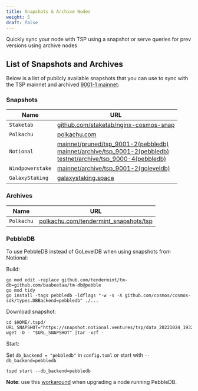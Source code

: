 ```yaml
---
title: Snapshots & Archive Nodes
weight: 5
draft: false
---
```


Quickly sync your node with TSP using a snapshot or serve queries for prev versions using archive nodes

## List of Snapshots and Archives

Below is a list of publicly available snapshots that you can use to sync with the TSP mainnet and
archived [9001-1 mainnet](https://github.com/tspnetwork/tspchain/mainnet/tree/main/tsp_9001-1):

### Snapshots

| Name | URL |
| --- | --- |
| `Staketab` | [github.com/staketab/nginx-cosmos-snap](https://github.com/staketab/nginx-cosmos-snap/blob/main/docs/tsp.md) |
| `Polkachu` | [polkachu.com](https://www.polkachu.com/tendermint_snapshots/tsp) |
| `Notional` | [mainnet/pruned/tsp_9001-2(pebbledb)](https://snapshot.notional.ventures/tsp/) <br> [mainnet/archive/tsp_9001-2(pebbledb)](https://snapshot.notional.ventures/tsp-archive/) <br> [testnet/archive/tsp_9000-4(pebbledb)](https://snapshot.notional.ventures/tsp-testnet-archive/) |
| `Windpowerstake` | [mainnet/archive/tsp_9001-2(goleveldb)](http://backup03.windpowerstake.com/) |
| `GalaxyStaking` | [galaxystaking.space](https://tools.galaxystaking.space/tsp/) |

### Archives

| Name | URL |
| --- | --- |
| `Polkachu` | [polkachu.com/tendermint_snapshots/tsp](https://www.polkachu.com/tendermint_snapshots/tsp) |

### PebbleDB

To use PebbleDB instead of GoLevelDB when using snapshots from Notional:

Build:

```
go mod edit -replace github.com/tendermint/tm-db=github.com/baabeetaa/tm-db@pebble
go mod tidy
go install -tags pebbledb -ldflags "-w -s -X github.com/cosmos/cosmos-sdk/types.DBBackend=pebbledb" ./...
```

Download snapshot:

```
cd $HOME/.tspd/
URL_SNAPSHOT="https://snapshot.notional.ventures/tsp/data_20221024_193254.tar.gz"
wget -O - "$URL_SNAPSHOT" |tar -xzf -
```

Start:

Set `db_backend = "pebbledb"` in `config.toml` or start with `--db_backend=pebbledb`

```
tspd start --db_backend=pebbledb
```

**Note**: use this [workaround](https://github.com/notional-labs/cosmosia/blob/main/docs/pebbledb.md) when upgrading a node running PebbleDB.